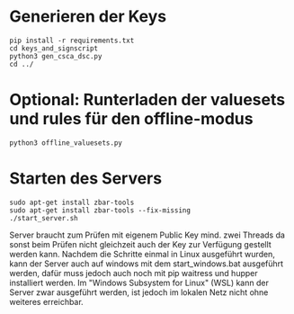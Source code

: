 Generieren der Keys
=====================

```
pip install -r requirements.txt
cd keys_and_signscript
python3 gen_csca_dsc.py
cd ../
```
Optional: Runterladen der valuesets und rules für den offline-modus
===================
```
python3 offline_valuesets.py
```
Starten des Servers
===================

```
sudo apt-get install zbar-tools
sudo apt-get install zbar-tools --fix-missing
./start_server.sh
```

Server braucht zum Prüfen mit eigenem Public Key mind. zwei Threads da sonst beim Prüfen nicht gleichzeit auch der Key zur Verfügung gestellt werden kann.
Nachdem die Schritte einmal in Linux ausgeführt wurden, kann der Server auch auf windows mit dem start_windows.bat ausgeführt werden, dafür muss jedoch auch noch mit pip waitress und hupper installiert werden.
Im "Windows Subsystem for Linux" (WSL) kann der Server zwar ausgeführt werden, ist jedoch im lokalen Netz nicht ohne weiteres erreichbar.